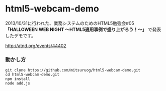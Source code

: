 html5-webcam-demo
=================

2013/10/31に行われた、業務システムのためのHTML5勉強会#05 **「HALLOWEEN WEB NIGHT 〜HTML5適用事例で盛り上がろう！〜」** で発表したデモです。

http://atnd.org/events/44402


### 動かし方

````
git clone https://github.com/mitsuruog/html5-webcam-demo.git
cd html5-webcam-demo.git
npm install
node add.js
````
